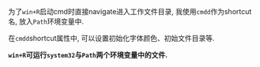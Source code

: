 为了`win+R`启动cmd时直接navigate进入工作文件目录, 我使用`cmdd`作为shortcut名, 放入`Path`环境变量中. 

在`cmdd`shortcut属性中, 可以设置初始化字体颜色、初始文件目录等. 

**`win+R`可运行`system32`与`Path`两个环境变量中的文件.**  
